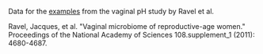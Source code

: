 Data for the [examples](../examples) from the vaginal pH study by Ravel et al.

Ravel, Jacques, et al. "Vaginal microbiome of reproductive-age women." Proceedings of the National Academy of Sciences 108.supplement_1 (2011): 4680-4687.
